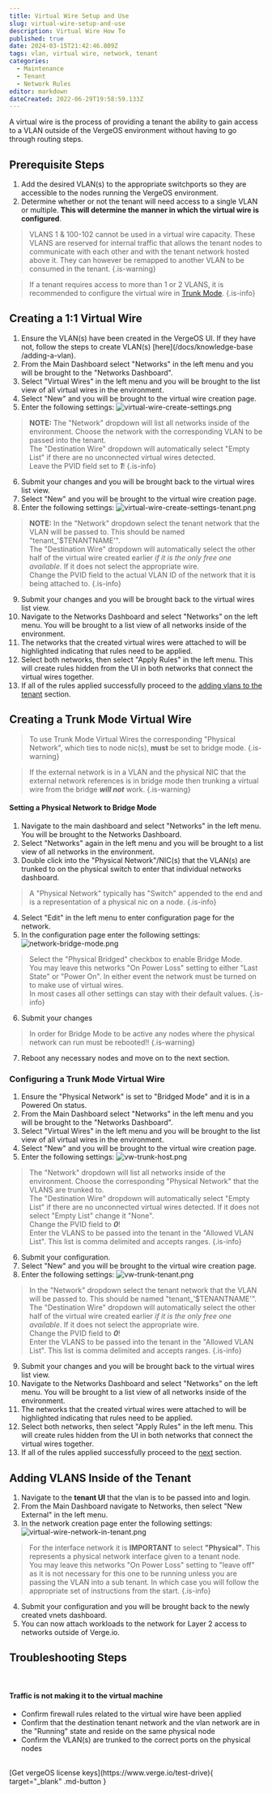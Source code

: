 ```yaml
---
title: Virtual Wire Setup and Use
slug: virtual-wire-setup-and-use
description: Virtual Wire How To
published: true
date: 2024-03-15T21:42:46.809Z
tags: vlan, virtual wire, network, tenant
categories:
  - Maintenance
  - Tenant
  - Network Rules
editor: markdown
dateCreated: 2022-06-29T19:58:59.133Z
---
```


A virtual wire is the process of providing a tenant the ability to gain access to a VLAN outside of the VergeOS environment without having to go through routing steps.

## Prerequisite Steps
1. Add the desired VLAN(s) to the appropriate switchports so they are accessible to the nodes running the VergeOS environment.
1. Determine whether or not the tenant will need access to a single VLAN or multiple. **This will determine the manner in which the virtual wire is configured**.
> VLANS 1 & 100-102 cannot be used in a virtual wire capacity. These VLANS are reserved for internal traffic that allows the tenant nodes to communicate with each other and with the tenant network hosted above it. They can however be remapped to another VLAN to be consumed in the tenant.
{.is-warning}

> If a tenant requires access to more than 1 or 2 VLANS, it is recommended to configure the virtual wire in [Trunk Mode](#creating-a-trunk-mode-virtual-wire).
{.is-info}

## Creating a 1:1 Virtual Wire
1. Ensure the VLAN(s) have been created in the VergeOS UI. If they have not, follow the steps to create VLAN(s) [here](/docs/knowledge-base /adding-a-vlan).
1. From the Main Dashboard select "Networks" in the left menu and you will be brought to the "Networks Dashboard".
1. Select "Virtual Wires" in the left menu and you will be brought to the list view of all virtual wires in the environment.
1. Select "New" and you will be brought to the virtual wire creation page.
1. Enter the following settings:
![virtual-wire-create-settings.png](/docs/public/virtual-wire-create-settings.png)
> **NOTE:** The "Network" dropdown will list all networks inside of the environment. Choose the network with the corresponding VLAN to be passed into the tenant.<br>
The "Destination Wire" dropdown will automatically select "Empty List" if there are no unconnected virtual wires detected.<br>
Leave the PVID field set to **_1_**!
{.is-info}
6. Submit your changes and you will be brought back to the virtual wires list view.
1. Select "New" and you will be brought to the virtual wire creation page.
1. Enter the following settings:
![virtual-wire-create-settings-tenant.png](/docs/public/virtual-wire-create-settings-tenant.png)
> **NOTE:** In the "Network" dropdown select the tenant network that the VLAN will be passed to. This should be named "tenant_'$TENANTNAME'".<br>
The "Destination Wire" dropdown will automatically select the other half of the virtual wire created earlier _if it is the only free one available_. If it does not select the appropriate wire.<br>
Change the PVID field to the actual VLAN ID of the network that it is being attached to.
{.is-info}
9. Submit your changes and you will be brought back to the virtual wires list view.
1. Navigate to the Networks Dashboard and select "Networks" on the left menu. You will be brought to a list view of all networks inside of the environment.
1. The networks that the created virtual wires were attached to will be highlighted indicating that rules need to be applied.
1. Select both networks, then select "Apply Rules" in the left menu. This will create rules hidden from the UI in both networks that connect the virtual wires together.
1. If all of the rules applied successfully proceed to the [adding vlans to the tenant](#adding-vlans-inside-of-the-tenant) section.
## Creating a Trunk Mode Virtual Wire
> To use Trunk Mode Virtual Wires the corresponding "Physical Network", which ties to node nic(s), **must** be set to bridge mode.
{.is-warning}

>If the external network is in a VLAN and the physical NIC that the external network references is in bridge mode then trunking a virtual wire from the bridge **_will not_** work.
{.is-warning}
#### Setting a Physical Network to Bridge Mode
1. Navigate to the main dashboard and select "Networks" in the left menu. You will be brought to the Networks Dashboard.
1. Select "Networks" again in the left menu and you will be brought to a list view of all networks in the environment.
1. Double click into the "Physical Network"/NIC(s) that the VLAN(s) are trunked to on the physical switch to enter that individual networks dashboard.
> A "Physical Network" typically has "Switch" appended to the end and is a representation of a physical nic on a node.
{.is-info}
4. Select "Edit" in the left menu to enter configuration page for the network.
1. In the configuration page enter the following settings:
![network-bridge-mode.png](/docs/public/network-bridge-mode.png)
> Select the "Physical Bridged" checkbox to enable Bridge Mode.<br>
You may leave this networks "On Power Loss" setting to either "Last State" or "Power On". In either event the network must be turned on to make use of virtual wires.<br>
In most cases all other settings can stay with their default values.
{.is-info}
6. Submit your changes
> In order for Bridge Mode to be active any nodes where the physical network can run must be rebooted!!
{.is-warning}
7. Reboot any necessary nodes and move on to the next section.
### Configuring a Trunk Mode Virtual Wire
1. Ensure the "Physical Network" is set to "Bridged Mode" and it is in a Powered On status.
1. From the Main Dashboard select "Networks" in the left menu and you will be brought to the "Networks Dashboard".
1. Select "Virtual Wires" in the left menu and you will be brought to the list view of all virtual wires in the environment.
1. Select "New" and you will be brought to the virtual wire creation page.
1. Enter the following settings:
![vw-trunk-host.png](/docs/public/vw-trunk-host.png)
> The "Network" dropdown will list all networks inside of the environment. Choose the corresponding "Physical Network" that the VLANS are trunked to.<br>
The "Destination Wire" dropdown will automatically select "Empty List" if there are no unconnected virtual wires detected. If it does not select "Empty List" change it "None".<br>
Change the PVID field to **_0_**!<br>
Enter the VLANS to be passed into the tenant in the "Allowed VLAN List". This list is comma delimited and accepts ranges.
{.is-info}
6. Submit your configuration.
1. Select "New" and you will be brought to the virtual wire creation page.
1. Enter the following settings:
![vw-trunk-tenant.png](/docs/public/vw-trunk-tenant.png)
> In the "Network" dropdown select the tenant network that the VLAN will be passed to. This should be named "tenant_'$TENANTNAME'".<br>
The "Destination Wire" dropdown will automatically select the other half of the virtual wire created earlier _if it is the only free one available_. If it does not select the appropriate wire.<br>
Change the PVID field to **_0_**!<br>
Enter the VLANS to be passed into the tenant in the "Allowed VLAN List". This list is comma delimited and accepts ranges.
{.is-info}
9. Submit your changes and you will be brought back to the virtual wires list view.
1. Navigate to the Networks Dashboard and select "Networks" on the left menu. You will be brought to a list view of all networks inside of the environment.
1. The networks that the created virtual wires were attached to will be highlighted indicating that rules need to be applied.
1. Select both networks, then select "Apply Rules" in the left menu. This will create rules hidden from the UI in both networks that connect the virtual wires together.
1. If all of the rules applied successfully proceed to the [next](#adding-vlans-inside-of-the-tenant) section.

## Adding VLANS Inside of the Tenant
1. Navigate to the **tenant UI** that the vlan is to be passed into and login.
1. From the Main Dashboard navigate to Networks, then select "New External" in the left menu.
1. In the network creation page enter the following settings:
![virtual-wire-network-in-tenant.png](/docs/public/virtual-wire-network-in-tenant.png)
> For the interface network it is **IMPORTANT** to select **"Physical"**. This represents a physical network interface given to a tenant node.<br>
You may leave this networks "On Power Loss" setting to "leave off" as it is not necessary for this one to be running unless you are passing the VLAN into a sub tenant. In which case you will follow the appropriate set of instructions from the start.
{.is-info}
4. Submit your configuration and you will be brought back to the newly created vnets dashboard.
5. You can now attach workloads to the network for Layer 2 access to networks outside of Verge.io.

## Troubleshooting Steps
<br>

#### Traffic is not making it to the virtual machine
- Confirm firewall rules related to the virtual wire have been applied
- Confirm that the destination tenant network and the vlan network are in the "Running" state and reside on the same physical node
- Confirm the VLAN(s) are trunked to the correct ports on the physical nodes

<br>
[Get vergeOS license keys](https://www.verge.io/test-drive){ target="_blank" .md-button }